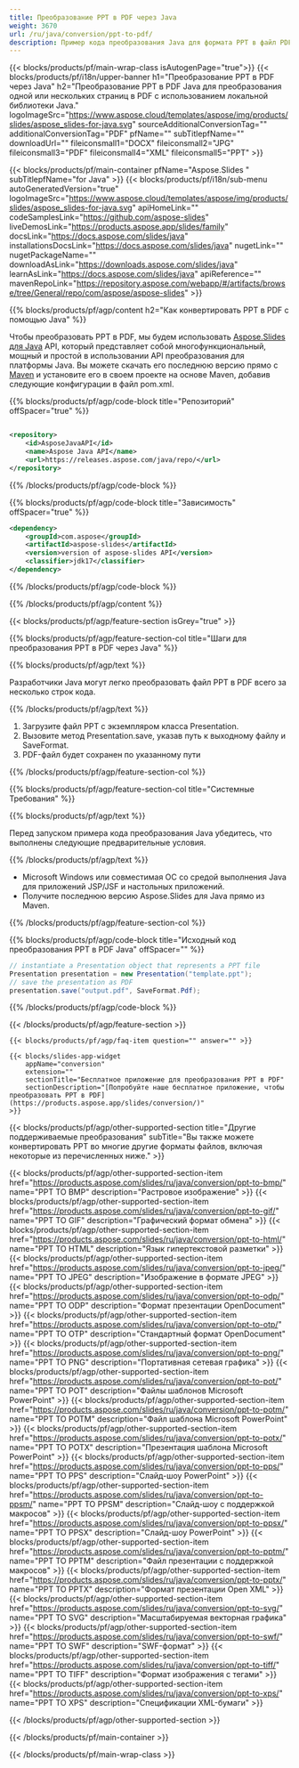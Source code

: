 ```yaml
---
title: Преобразование PPT в PDF через Java
weight: 3670
url: /ru/java/conversion/ppt-to-pdf/ 
description: Пример кода преобразования Java для формата PPT в файл PDF. Используйте этот пример кода для экспорта презентаций PowerPoint и OpenOffice в PDF в любом веб-приложении или приложении для рабочего стола на основе Java.
---
```


{{< blocks/products/pf/main-wrap-class isAutogenPage="true">}}
{{< blocks/products/pf/i18n/upper-banner h1="Преобразование PPT в PDF через Java" h2="Преобразование PPT в PDF Java для преобразования одной или нескольких страниц в PDF с использованием локальной библиотеки Java." logoImageSrc="https://www.aspose.cloud/templates/aspose/img/products/slides/aspose_slides-for-java.svg" sourceAdditionalConversionTag="" additionalConversionTag="PDF" pfName="" subTitlepfName="" downloadUrl="" fileiconsmall1="DOCX" fileiconsmall2="JPG" fileiconsmall3="PDF" fileiconsmall4="XML" fileiconsmall5="PPT" >}}

{{< blocks/products/pf/main-container pfName="Aspose.Slides " subTitlepfName="for Java" >}}
{{< blocks/products/pf/i18n/sub-menu autoGeneratedVersion="true" logoImageSrc="https://www.aspose.cloud/templates/aspose/img/products/slides/aspose_slides-for-java.svg" apiHomeLink="" codeSamplesLink="https://github.com/aspose-slides" liveDemosLink="https://products.aspose.app/slides/family" docsLink="https://docs.aspose.com/slides/java" installationsDocsLink="https://docs.aspose.com/slides/java" nugetLink="" nugetPackageName="" downloadAsLink="https://downloads.aspose.com/slides/java" learnAsLink="https://docs.aspose.com/slides/java" apiReference="" mavenRepoLink="https://repository.aspose.com/webapp/#/artifacts/browse/tree/General/repo/com/aspose/aspose-slides" >}}

{{% blocks/products/pf/agp/content h2="Как конвертировать PPT в PDF с помощью Java" %}}

 Чтобы преобразовать PPT в PDF, мы будем использовать
 [Aspose.Slides для Java](https://products.aspose.com/slides/ru/java)
 API, который представляет собой многофункциональный, мощный и простой в использовании API преобразования для платформы Java. Вы можете скачать его последнюю версию прямо с
 [Maven](https://repository.aspose.com/webapp/#/artifacts/browse/tree/General/repo/com/aspose/aspose-slides)
 и установите его в своем проекте на основе Maven, добавив следующие конфигурации в файл pom.xml.

{{% blocks/products/pf/agp/code-block title="Репозиторий" offSpacer="true" %}}

```xml

<repository>
    <id>AsposeJavaAPI</id>
    <name>Aspose Java API</name>
    <url>https://releases.aspose.com/java/repo/</url>
</repository>

```

{{% /blocks/products/pf/agp/code-block %}}

{{% blocks/products/pf/agp/code-block title="Зависимость" offSpacer="true" %}}

```xml
<dependency>
    <groupId>com.aspose</groupId>
    <artifactId>aspose-slides</artifactId>
    <version>version of aspose-slides API</version>
    <classifier>jdk17</classifier>
</dependency>

```

{{% /blocks/products/pf/agp/code-block %}}

{{% /blocks/products/pf/agp/content %}}

{{< blocks/products/pf/agp/feature-section isGrey="true" >}}

{{% blocks/products/pf/agp/feature-section-col title="Шаги для преобразования PPT в PDF через Java" %}}

{{% blocks/products/pf/agp/text %}}

 Разработчики Java могут легко преобразовать файл PPT в PDF всего за несколько строк кода.

{{% /blocks/products/pf/agp/text %}}

1. Загрузите файл PPT с экземпляром класса Presentation.
1. Вызовите метод Presentation.save, указав путь к выходному файлу и SaveFormat.
1. PDF-файл будет сохранен по указанному пути

{{% /blocks/products/pf/agp/feature-section-col %}}

{{% blocks/products/pf/agp/feature-section-col title="Системные Требования" %}}

{{% blocks/products/pf/agp/text %}}

 Перед запуском примера кода преобразования Java убедитесь, что выполнены следующие предварительные условия.

{{% /blocks/products/pf/agp/text %}}

- Microsoft Windows или совместимая ОС со средой выполнения Java для приложений JSP/JSF и настольных приложений.
- Получите последнюю версию Aspose.Slides для Java прямо из Maven.

{{% /blocks/products/pf/agp/feature-section-col %}}

{{% blocks/products/pf/agp/code-block title="Исходный код преобразования PPT в PDF Java" offSpacer="" %}}

```cs
// instantiate a Presentation object that represents a PPT file
Presentation presentation = new Presentation("template.ppt");
// save the presentation as PDF
presentation.save("output.pdf", SaveFormat.Pdf);   

```

{{% /blocks/products/pf/agp/code-block %}}

{{< /blocks/products/pf/agp/feature-section >}}

    {{< blocks/products/pf/agp/faq-item question="" answer="" >}}
 

<!-- aboutfile Starts -->

<!-- aboutfile Ends -->

    {{< blocks/slides-app-widget 
        appName="conversion"
        extension=""
        sectionTitle="Бесплатное приложение для преобразования PPT в PDF" 
        sectionDescription="[Попробуйте наше бесплатное приложение, чтобы преобразовать PPT в PDF](https://products.aspose.app/slides/conversion/)" 
    >}}
    
{{< blocks/products/pf/agp/other-supported-section title="Другие поддерживаемые преобразования" subTitle="Вы также можете конвертировать PPT во многие другие форматы файлов, включая некоторые из перечисленных ниже." >}}

{{< blocks/products/pf/agp/other-supported-section-item href="https://products.aspose.com/slides/ru/java/conversion/ppt-to-bmp/" name="PPT TO BMP" description="Растровое изображение" >}}
{{< blocks/products/pf/agp/other-supported-section-item href="https://products.aspose.com/slides/ru/java/conversion/ppt-to-gif/" name="PPT TO GIF" description="Графический формат обмена" >}}
{{< blocks/products/pf/agp/other-supported-section-item href="https://products.aspose.com/slides/ru/java/conversion/ppt-to-html/" name="PPT TO HTML" description="Язык гипертекстовой разметки" >}}
{{< blocks/products/pf/agp/other-supported-section-item href="https://products.aspose.com/slides/ru/java/conversion/ppt-to-jpeg/" name="PPT TO JPEG" description="Изображение в формате JPEG" >}}
{{< blocks/products/pf/agp/other-supported-section-item href="https://products.aspose.com/slides/ru/java/conversion/ppt-to-odp/" name="PPT TO ODP" description="Формат презентации OpenDocument" >}}
{{< blocks/products/pf/agp/other-supported-section-item href="https://products.aspose.com/slides/ru/java/conversion/ppt-to-otp/" name="PPT TO OTP" description="Стандартный формат OpenDocument" >}}
{{< blocks/products/pf/agp/other-supported-section-item href="https://products.aspose.com/slides/ru/java/conversion/ppt-to-png/" name="PPT TO PNG" description="Портативная сетевая графика" >}}
{{< blocks/products/pf/agp/other-supported-section-item href="https://products.aspose.com/slides/ru/java/conversion/ppt-to-pot/" name="PPT TO POT" description="Файлы шаблонов Microsoft PowerPoint" >}}
{{< blocks/products/pf/agp/other-supported-section-item href="https://products.aspose.com/slides/ru/java/conversion/ppt-to-potm/" name="PPT TO POTM" description="Файл шаблона Microsoft PowerPoint" >}}
{{< blocks/products/pf/agp/other-supported-section-item href="https://products.aspose.com/slides/ru/java/conversion/ppt-to-potx/" name="PPT TO POTX" description="Презентация шаблона Microsoft PowerPoint" >}}
{{< blocks/products/pf/agp/other-supported-section-item href="https://products.aspose.com/slides/ru/java/conversion/ppt-to-pps/" name="PPT TO PPS" description="Слайд-шоу PowerPoint" >}}
{{< blocks/products/pf/agp/other-supported-section-item href="https://products.aspose.com/slides/ru/java/conversion/ppt-to-ppsm/" name="PPT TO PPSM" description="Слайд-шоу с поддержкой макросов" >}}
{{< blocks/products/pf/agp/other-supported-section-item href="https://products.aspose.com/slides/ru/java/conversion/ppt-to-ppsx/" name="PPT TO PPSX" description="Слайд-шоу PowerPoint" >}}
{{< blocks/products/pf/agp/other-supported-section-item href="https://products.aspose.com/slides/ru/java/conversion/ppt-to-pptm/" name="PPT TO PPTM" description="Файл презентации с поддержкой макросов" >}}
{{< blocks/products/pf/agp/other-supported-section-item href="https://products.aspose.com/slides/ru/java/conversion/ppt-to-pptx/" name="PPT TO PPTX" description="Формат презентации Open XML" >}}
{{< blocks/products/pf/agp/other-supported-section-item href="https://products.aspose.com/slides/ru/java/conversion/ppt-to-svg/" name="PPT TO SVG" description="Масштабируемая векторная графика" >}}
{{< blocks/products/pf/agp/other-supported-section-item href="https://products.aspose.com/slides/ru/java/conversion/ppt-to-swf/" name="PPT TO SWF" description="SWF-формат" >}}
{{< blocks/products/pf/agp/other-supported-section-item href="https://products.aspose.com/slides/ru/java/conversion/ppt-to-tiff/" name="PPT TO TIFF" description="Формат изображения с тегами" >}}
{{< blocks/products/pf/agp/other-supported-section-item href="https://products.aspose.com/slides/ru/java/conversion/ppt-to-xps/" name="PPT TO XPS" description="Спецификации XML-бумаги" >}}

{{< /blocks/products/pf/agp/other-supported-section >}}

{{< /blocks/products/pf/main-container >}}
    
{{< /blocks/products/pf/main-wrap-class >}}